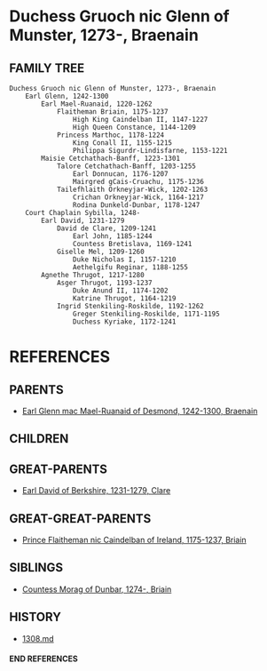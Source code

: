 # Duchess Gruoch nic Glenn of Munster, 1273-, Braenain

## FAMILY TREE
```
Duchess Gruoch nic Glenn of Munster, 1273-, Braenain
    Earl Glenn, 1242-1300
        Earl Mael-Ruanaid, 1220-1262
            Flaitheman Briain, 1175-1237
                High King Caindelban II, 1147-1227
                High Queen Constance, 1144-1209
            Princess Marthoc, 1178-1224
                King Conall II, 1155-1215
                Philippa Sigurdr-Lindisfarne, 1153-1221
        Maisie Cetchathach-Banff, 1223-1301
            Talore Cetchathach-Banff, 1203-1255
                Earl Donnucan, 1176-1207
                Mairgred gCais-Cruachu, 1175-1236
            Tailefhlaith Orkneyjar-Wick, 1202-1263
                Crichan Orkneyjar-Wick, 1164-1217
                Rodina Dunkeld-Dunbar, 1178-1247
    Court Chaplain Sybilla, 1248-
        Earl David, 1231-1279
            David de Clare, 1209-1241
                Earl John, 1185-1244
                Countess Bretislava, 1169-1241
            Giselle Mel, 1209-1260
                Duke Nicholas I, 1157-1210
                Aethelgifu Reginar, 1188-1255
        Agnethe Thrugot, 1217-1280
            Asger Thrugot, 1193-1237
                Duke Anund II, 1174-1202
                Katrine Thrugot, 1164-1219
            Ingrid Stenkiling-Roskilde, 1192-1262
                Greger Stenkiling-Roskilde, 1171-1195
                Duchess Kyriake, 1172-1241
```


# REFERENCES

## PARENTS 
* [Earl Glenn mac Mael-Ruanaid of Desmond, 1242-1300, Braenain](glenn_mac_mael-ruanaid_1242.md)

## CHILDREN 

## GREAT-PARENTS 
* [Earl David of Berkshire, 1231-1279, Clare](david_1231.md)

## GREAT-GREAT-PARENTS 
* [Prince Flaitheman nic Caindelban of Ireland, 1175-1237, Briain](flaitheman_nic_caindelban_1175.md)
## SIBLINGS

* [Countess Morag of Dunbar, 1274-, Briain](morag_1274.md)
 
## HISTORY
* [1308.md](../h/1308.md)

#### END REFERENCES
